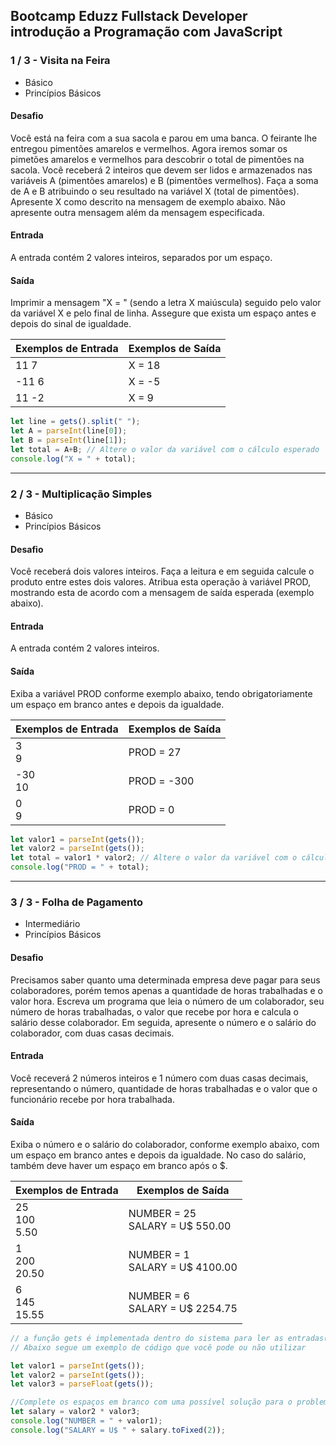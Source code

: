 ## Bootcamp Eduzz Fullstack Developer<br>introdução a Programação com JavaScript

### 1 / 3 - Visita na Feira
- Básico
- Princípios Básicos

#### Desafio
Você está na feira com a sua sacola e parou em uma banca. O feirante lhe entregou pimentões amarelos e vermelhos. Agora iremos somar os pimetões amarelos e vermelhos para descobrir o total de pimentões na sacola.  Você receberá 2 inteiros que devem ser lidos e armazenados nas variáveis A (pimentões amarelos) e B (pimentões vermelhos). Faça a soma de A e B atribuindo o seu resultado na variável X (total de pimentões). Apresente X como descrito na mensagem de exemplo abaixo. Não apresente outra mensagem além da mensagem especificada.

#### Entrada
A entrada contém 2 valores inteiros, separados por um espaço.

#### Saída
Imprimir a mensagem "X = " (sendo a letra X maiúscula) seguido pelo valor da variável X e pelo final de linha. Assegure que exista um espaço antes e depois do sinal de igualdade.

Exemplos de Entrada | Exemplos de Saída
--- | ---
11 7 | X = 18
-11 6 | X = -5
11 -2 | X = 9

```js
let line = gets().split(" ");
let A = parseInt(line[0]);
let B = parseInt(line[1]);
let total = A+B; // Altere o valor da variável com o cálculo esperado
console.log("X = " + total);
```

---

### 2 / 3 - Multiplicação Simples
- Básico
- Princípios Básicos

#### Desafio
Você receberá dois valores inteiros. Faça a leitura e em seguida calcule o produto entre estes dois valores. Atribua esta operação à variável PROD, mostrando esta de acordo com a mensagem de saída esperada (exemplo abaixo).   

#### Entrada
A entrada contém 2 valores inteiros.

#### Saída
Exiba a variável PROD conforme exemplo abaixo, tendo obrigatoriamente um espaço em branco antes e depois da igualdade.

Exemplos de Entrada | Exemplos de Saída
--- | ---
3<br>9 | PROD = 27
-30<br>10 | PROD = -300
0<br>9 | PROD = 0

```js
let valor1 = parseInt(gets());
let valor2 = parseInt(gets());
let total = valor1 * valor2; // Altere o valor da variável com o cálculo esperado 
console.log("PROD = " + total);
```

---

### 3 / 3 - Folha de Pagamento
- Intermediário
- Princípios Básicos

#### Desafio
Precisamos saber quanto uma determinada empresa deve pagar para seus colaboradores, porém temos apenas a quantidade de horas trabalhadas e o valor hora. Escreva um programa que leia o número de um colaborador, seu número de horas trabalhadas, o valor que recebe por hora e calcula o salário desse colaborador. Em seguida, apresente o número e o salário do colaborador, com duas casas decimais.

#### Entrada
Você receverá 2 números inteiros e 1 número com duas casas decimais, representando o número, quantidade de horas trabalhadas e o valor que o funcionário recebe por hora trabalhada.

#### Saída
Exiba o número e o salário do colaborador, conforme exemplo abaixo, com um espaço em branco antes e depois da igualdade. No caso do salário, também deve haver um espaço em branco após o $.

Exemplos de Entrada | Exemplos de Saída
--- | ---
25<br>100<br>5.50 | NUMBER = 25<br>SALARY = U$ 550.00
1<br>200<br>20.50 | NUMBER = 1<br>SALARY = U$ 4100.00
6<br>145<br>15.55 | NUMBER = 6<br>SALARY = U$ 2254.75

```js
// a função gets é implementada dentro do sistema para ler as entradas(inputs) dos dados e a função print para imprimir a saída (output) de dados.
// Abaixo segue um exemplo de código que você pode ou não utilizar

let valor1 = parseInt(gets());
let valor2 = parseInt(gets());
let valor3 = parseFloat(gets());

//Complete os espaços em branco com uma possível solução para o problema
let salary = valor2 * valor3;
console.log("NUMBER = " + valor1);
console.log("SALARY = U$ " + salary.toFixed(2));
```
